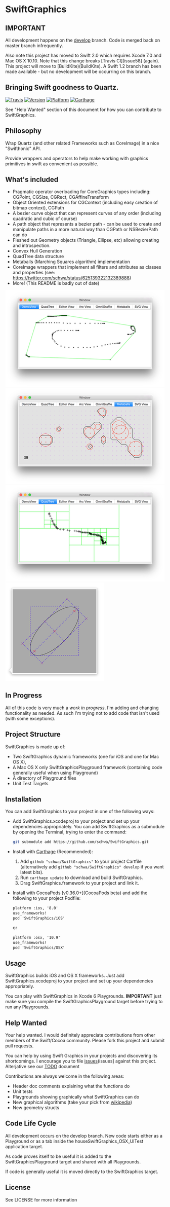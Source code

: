 # SwiftGraphics

## **IMPORTANT**

All development happens on the [develop](develop) branch. Code is merged back on master branch infrequently.

[develop]: https://github.com/schwa/SwiftGraphics/tree/develop

Also note this project has moved to Swift 2.0 which requires Xcode 7.0 and Mac OS X 10.10. Note that this change breaks [Travis CI](issue58] (again). This project will move to [BuildKite)(BuildKite). A Swift 1.2 branch has been made available - but no development will be occurring on this branch.

[issue58]: https://github.com/schwa/SwiftGraphics/issues/58
[buildkite]: http://buildkite.com/

## Bringing Swift goodness to Quartz.

[![Travis][travis_img]](travis)
[![Version][podver_img]](podver_url)
[![Platform][platform_img]](podver_url)
[![Carthage][carthage_img]](carthage_url)

[travis]: https://travis-ci.org/schwa/SwiftGraphics
[travis_img]: https://travis-ci.org/schwa/SwiftGraphics.svg?branch=master
[podver_url]: http://cocoadocs.org/docsets/SwiftGraphics
[podver_img]: https://img.shields.io/cocoapods/v/SwiftGraphics.svg
[platform_img]: https://img.shields.io/cocoapods/p/SwiftGraphics.svg
[carthage_img]: https://img.shields.io/badge/Carthage-compatible-4BC51D.svg
[carthage_url]: https://github.com/Carthage/Carthage

See "Help Wanted" section of this document for how you can contribute to SwiftGraphics.

## Philosophy

Wrap Quartz (and other related Frameworks such as CoreImage) in a nice "Swifthonic" API.

Provide wrappers and operators to help make working with graphics primitives in swift as
convenient as possible.

## What's included

* Pragmatic operator overloading for CoreGraphics types including: CGPoint, CGSize, CGRect, CGAffineTransform
* Object Oriented extensions for CGContext (including easy creation of bitmap context), CGPath
* A bezier curve object that can represent curves of any order (including quadratic and
cubic of course)
* A path object that represents a bezier path - can be used to create and manipulate paths in a more natural way than CGPath or NSBezierPath can do
* Fleshed out Geometry objects (Triangle, Ellipse, etc) allowing creating and introspection.
* Convex Hull Generation
* QuadTree data structure
* Metaballs (Marching Squares algorithm) implementation
* CoreImage wrappers that implement all filters and attributes as classes and properties (see: https://twitter.com/schwa/status/625139322132389888)
* More! (This README is badly out of date)

![Convex Hull Screenshot](Documentation/ConvexHull.png)
![Metaballs Screenshot](Documentation/Metaballs.png)
![QuadTree Screenshot](Documentation/QuadTree.png)
![Ellipse Screenshot](Documentation/Ellipse.png)


## In Progress

All of this code is very much a _*work in progress*_. I'm adding and changing functionality as needed. As such I'm trying not to add code that isn't used (with some
exceptions).

## Project Structure

SwiftGraphics is made up of:

* Two SwiftGraphics dynamic frameworks (one for iOS and one for Mac OS X),
* A Mac OS X only SwiftGraphicsPlayground framework (containing code generally useful when using Playground)
* A directory of Playground files
* Unit Test Targets

## Installation

You can add SwiftGraphics to your project in one of the following ways:

- Add SwiftGraphics.xcodeproj to your project and set up your dependencies appropriately.
  You can add SwiftGraphics as a submodule by opening the Terminal, trying to enter the command:

  ```sh
  git submodule add https://github.com/schwa/SwiftGraphics.git
  ```

- Install with [Carthage](carthage_url) (Recommended):

  1. Add `github "schwa/SwiftGraphics"` to your project Cartfile (alternatively add `github "schwa/SwiftGraphics" develop` if you want latest bits).
  2. Run `carthage update` to download and build SwiftGraphics.
  3. Drag SwiftGraphics.framework to your project and link it.

- Install with CocoaPods [v0.36.0+](CocoaPods beta) and add the following to your project Podfile:

  ```
  platform :ios, '8.0'
  use_frameworks!
  pod 'SwiftGraphics/iOS'
  ```

  or

  ```
  platform :osx, '10.9'
  use_frameworks!
  pod 'SwiftGraphics/OSX'
  ```

[CocoaPods beta]: https://github.com/CocoaPods/swift

## Usage

SwiftGraphics builds iOS and OS X frameworks. Just add SwiftGraphics.xcodeproj to your project and set up your dependencies appropriately.

You can play with SwiftGraphics in Xcode 6 Playgrounds. **IMPORTANT** just make sure you compile the SwiftGraphicsPlayground target before trying to run any Playgrounds.

## Help Wanted

Your help wanted. I would definitely appreciate contributions from other members of the Swift/Cocoa community. Please fork this project and submit pull requests.

You can help by using Swift Graphics in your projects and discovering its shortcomings. I encourage you to file [issues](issues] against this project. Alterjative see our [TODO](TODO) document

[issues]: https://github.com/schwa/SwiftGraphics/issues
[TODO]: TODO.markdown

Contributions are always welcome in the following areas:

* Header doc comments explaining what the functions do
* Unit tests
* Playgrounds showing graphically what SwiftGraphics can do
* New graphical algorithms (take your pick from [wikipedia](wikipedia))
* New geometry structs

[wikipedia]: https://en.wikipedia.org/wiki/Category:Computer_graphics_algorithms


## Code Life Cycle

All development occurs on the develop branch. New code starts either as a Playground or as a tab inside the houseSwiftGraphics_OSX_UITest application target.

As code proves itself to be useful it is added to the SwiftGraphicsPlayground target and shared with all Playgrounds.

If code is generally useful it is moved directly to the SwiftGraphics target.

## License

See LICENSE for more information
